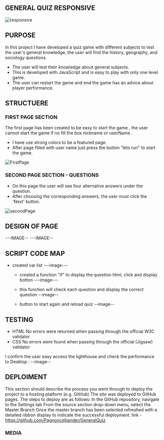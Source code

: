 ## GENERAL QUIZ RESPONSIVE
![responsive](https://github.com/Pagnoncelliander/GeneralQuiz/assets/134398235/c6371f8d-4a30-499f-a00c-9af9a19c4079)


## PURPOSE

In this project I have developed a quiz game with different subjects to test the user's general knowledge, the user will find the history, geography, and sociology questions. 

* The user will test their knowledge about general subjects.
* This is developed with JavaScript and is easy to play with only one level game.
* The user can restart the game and end the game has an advice about player performance.

 ## STRUCTUERE
### FIRST PAGE SECTION

The first page has been created to be easy to start the game , the user cannot start the game if no fill the box nickname or userName .

  * I have use strong colors to be a featured page.
  * After page filled with user name just press the button "lets run" to start the game.

![FirstPage](https://github.com/Pagnoncelliander/GeneralQuiz/assets/134398235/9a136d53-2f4d-40a5-b26d-a5ef4c22c804)

 
### SECOND PAGE SECTION - QUESTIONS

 * On this page the user will see four alternative answers under the question.
 * After choosing the corresponding answers, the user must click the 'Next' button.

![secondPage](https://github.com/Pagnoncelliander/GeneralQuiz/assets/134398235/0b9424da-e7bf-416b-82a8-8311babbe210)

 ## DESIGN OF PAGE
---IMAGE--
---IMAGE--

## SCRIPT CODE MAP

* created var list
---image---

  * created a function "if" to display the question html, click and display botton
 ---image---
  * this function will check each question and display the correct question
    --image--
    
  * button to start again and reload quiz
    --image--

## TESTING

* HTML No errors were returned when passing through the official W3C validator
* CSS No errors were found when passing through the official (Jigsaw) validator

I confirm the user easy access the lighthouse and check the performance to Desktop :
--image--



## DEPLOIMENT
This section should describe the process you went through to deploy the project to a hosting platform (e.g. GitHub)
The site was deployed to GitHub pages. The steps to deploy are as follows:
In the GitHub repository, navigate to the Settings tab
From the source section drop-down menu, select the Master Branch
Once the master branch has been selected
refreshed with a detailed ribbon display to indicate the successful deployment.
link  - https://github.com/Pagnoncelliander/GeneralQuiz

### MEDIA

